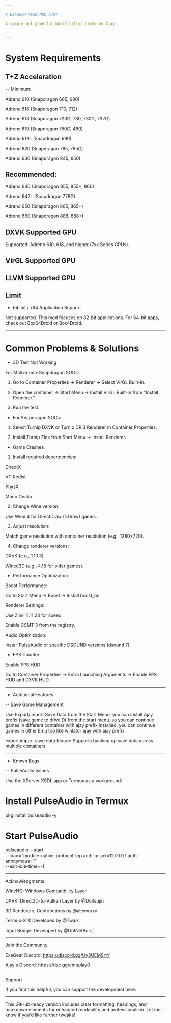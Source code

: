 ```yaml
---

# EXAGEAR-XEGW MOD AJAY

A simple but powerful modification cache by Ajay.


---
```


# System Requirements

## T+Z Acceleration

-- Minimum:

Adreno 610 (Snapdragon 665, 680)

Adreno 616 (Snapdragon 710, 712)

Adreno 618 (Snapdragon 720G, 730, 730G, 732G)

Adreno 619 (Snapdragon 750G, 480)

Adreno 619L (Snapdragon 690)

Adreno 620 (Snapdragon 765, 765G)

Adreno 630 (Snapdragon 845, 850)


## Recommended:

Adreno 640 (Snapdragon 855, 855+, 860)

Adreno 642L (Snapdragon 778G)

Adreno 650 (Snapdragon 865, 865+)

Adreno 660 (Snapdragon 888, 888+)

## DXVK Supported GPU

Supported: Adreno 610, 618, and higher (7xx Series GPUs).

 ## VirGL Supported GPU

## LLVM Supported GPU

## Limit

- 64-bit / x64 Application Support

Not supported. This mod focuses on 32-bit applications. For 64-bit apps, check out Box64Droid or Box4Droid.



---

# Common Problems & Solutions

- 3D Test Not Working

For Mali or non-Snapdragon SOCs:

1. Go to Container Properties → Renderer → Select VirGL Built-in.


2. Open the container → Start Menu → Install VirGL Built-in from "Install Renderer."


3. Run the test.



- For Snapdragon SOCs:

1. Select Turnip DXVK or Turnip DRI3 Renderer in Container Properties.


2. Install Turnip Zink from Start Menu → Install Renderer.




- Game Crashes

1. Install required dependencies:

DirectX

VC Redist

PhysX

Mono Gecko



2. Change Wine version:

Use Wine 4 for DirectDraw (DDraw) games.



3. Adjust resolution:

Match game resolution with container resolution (e.g., 1280×720).



4. Change renderer versions:

DXVK (e.g., 1.10.3)

Wined3D (e.g., 4.18 for older games).




- Performance Optimization

Boost Performance:

Go to Start Menu → Boost → Install boost_on.


Renderer Settings:

Use Zink 11.11.23 for speed.

Enable CSMT 3 from the registry.


Audio Optimization:

Install PulseAudio or specific DSOUND versions (dsound 7).



- FPS Counter

Enable FPS HUD:

Go to Container Properties → Extra Launching Arguments → Enable FPS HUD and DXVK HUD.




---

- Additional Features

-- Save Game Management

Use Export/Import Save Data from the Start Menu. you can install Ajay prefix (save game to drive D) from the start menu. so you can continue games in different container with ajay prefix installed. you can continue games in other Emu too like winlator ajay with ajay prefix.

export import save data feature Supports backing up save data across multiple containers.



---

- Known Bugs

-- PulseAudio Issues

Use the XServer XSDL app or Termux as a workaround:

# Install PulseAudio in Termux
pkg install pulseaudio -y

# Start PulseAudio
pulseaudio --start \
    --load="module-native-protocol-tcp auth-ip-acl=127.0.0.1 auth-anonymous=1" \
    --exit-idle-time=-1



---

Acknowledgments

WineHQ: Windows Compatibility Layer

DXVK: Direct3D-to-Vulkan Layer by @Doitsujin

3D Renderers: Contributions by @alexvorxx

Termux-X11: Developed by @Twaik

Input Bridge: Developed by @DotNetBurst



---

Join the Community

ExaGear Discord: https://discord.gg/Uy3UEMSrtY

Ajay's Discord: https://dsc.gg/emuplay0



---

Support

If you find this helpful, you can support the development here:



---

This GitHub-ready version includes clear formatting, headings, and markdown elements for enhanced readability and professionalism. Let me know if you'd like further tweaks!

